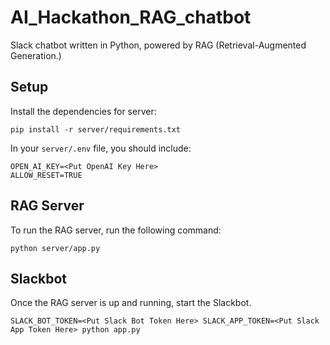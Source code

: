 # AI_Hackathon_RAG_chatbot
Slack chatbot written in Python, powered by RAG (Retrieval-Augmented Generation.)

## Setup

Install the dependencies for server:
```
pip install -r server/requirements.txt
```
In your `server/.env` file, you should include:
```
OPEN_AI_KEY=<Put OpenAI Key Here>
ALLOW_RESET=TRUE
```


## RAG Server

To run the RAG server, run the following command:
```
python server/app.py
```


## Slackbot

Once the RAG server is up and running, start the Slackbot.
```
SLACK_BOT_TOKEN=<Put Slack Bot Token Here> SLACK_APP_TOKEN=<Put Slack App Token Here> python app.py
```
